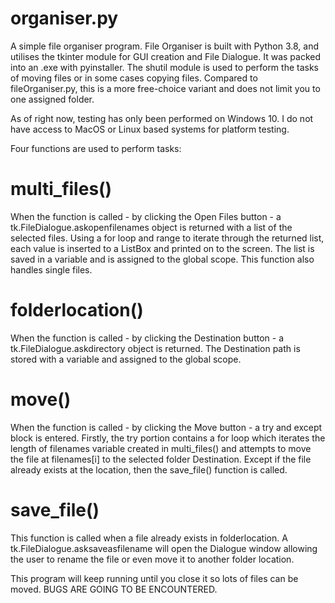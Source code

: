 # organiser.py

A simple file organiser program. File Organiser is built with Python 3.8, and utilises the tkinter module for GUI creation and File Dialogue. It was packed into an .exe with pyinstaller. The shutil module is used to perform the tasks of moving files or in some cases copying files. Compared to fileOrganiser.py, this is a more free-choice variant and does not limit you to one assigned folder.

As of right now, testing has only been performed on Windows 10. I do not have access to MacOS or Linux based systems for platform testing.

Four functions are used to perform tasks:

# multi_files()

When the function is called - by clicking the Open Files button - a tk.FileDialogue.askopenfilenames object is returned with a list of the selected files. Using a for loop and range to iterate through the returned list, each value is inserted to a ListBox and printed on to the screen. The list is saved in a variable and is assigned to the global scope. This function also handles single files.

# folderlocation()

When the function is called - by clicking the Destination button - a tk.FileDialogue.askdirectory object is returned. The Destination path is stored with a variable and assigned to the global scope.

# move()

When the function is called - by clicking the Move button - a try and except block is entered. Firstly, the try portion contains a for loop which iterates the length of filenames variable created in multi_files() and attempts to move the file at filenames[i] to the selected folder Destination. Except if the file already exists at the location, then the save_file() function is called.

# save_file()

This function is called when a file already exists in folderlocation. A tk.FileDialogue.asksaveasfilename will open the Dialogue window allowing the user to rename the file or even move it to another folder location.

This program will keep running until you close it so lots of files can be moved. BUGS ARE GOING TO BE ENCOUNTERED.
